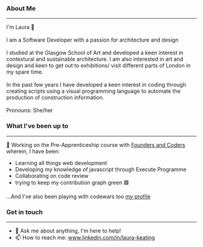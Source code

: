 ### About Me

---
I'm Laura 👋
<br>
<br>
I am a Software Developer with a passion for architecture and design
<br>
<br>
I studied at the Glasgow School of Art and developed a keen interest in contextural and sustainable architecture. I am also interested in art and design and keen to get out to exhibitions/ visit different parts of London in my spare time. 
<br>
<br>
In the past few years I have developed a keen interest in coding through creating scripts using a visual programming language to automate the production of construction information.
<br>
<br>
Pronouns: She/her


### What I've been up to
---

🔭 Working on the Pre-Apprenticeship course with [Founders and Coders](https://www.foundersandcoders.com/skills-bootcamp/) wherein, I have been:

- Learning all things web development 
- Developing my knowledge of javascript through Execute Programme
- Collaborating on code review
- trying to keep my contribution graph green 🟩 

...And I've also been playing with codewars too [my profile](https://www.codewars.com/users/LauraK0)


### Get in touch
---

- 💬 Ask me about anything, I'm here to help!
- 📫 How to reach me: www.linkedin.com/in/laura-keating
